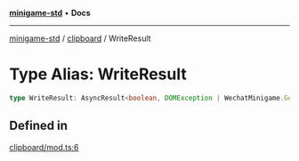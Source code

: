 [**minigame-std**](../../../README.md) • **Docs**

***

[minigame-std](../../../README.md) / [clipboard](../README.md) / WriteResult

# Type Alias: WriteResult

```ts
type WriteResult: AsyncResult<boolean, DOMException | WechatMinigame.GeneralCallbackResult>;
```

## Defined in

[clipboard/mod.ts:6](https://github.com/JiangJie/minigame-std/blob/1d046e44c5931182cced8ad59c3bf51847c8ead7/src/std/clipboard/mod.ts#L6)
